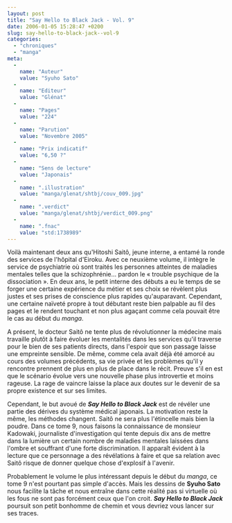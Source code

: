 ```yaml
---
layout: post
title: "Say Hello to Black Jack - Vol. 9"
date: 2006-01-05 15:28:47 +0200
slug: say-hello-to-black-jack--vol-9
categories:
  - "chroniques"
  - "manga"
meta:
  -
    name: "Auteur"
    value: "Syuho Sato"
  -
    name: "Editeur"
    value: "Glénat"
  -
    name: "Pages"
    value: "224"
  -
    name: "Parution"
    value: "Novembre 2005"
  -
    name: "Prix indicatif"
    value: "6,50 ?"
  -
    name: "Sens de lecture"
    value: "Japonais"
  -
    name: ".illustration"
    value: "manga/glenat/shtbj/couv_009.jpg"
  -
    name: ".verdict"
    value: "manga/glenat/shtbj/verdict_009.png"
  -
    name: ".fnac"
    value: "std:1738989"
---
```


Voilà maintenant deux ans qu'Hitoshi Saitô, jeune interne, a entamé la ronde des services de l'hôpital d'Eiroku. Avec ce neuxième volume, il intègre le service de psychiatrie où sont traités les personnes atteintes de maladies mentales telles que la schizophrénie... pardon le « trouble psychique de la dissociation ». En deux ans, le petit interne des débuts a eu le temps de se forger une certaine expérience du métier et ses choix se révèlent plus justes et ses prises de conscience plus rapides qu'auparavant. Cependant, une certaine naïveté propre à tout débutant reste bien palpable au fil des pages et le rendent touchant et non plus agaçant comme cela pouvait être le cas au début du _manga_.

A présent, le docteur Saitô ne tente plus de révolutionner la médecine mais travaille plutôt à faire évoluer les mentalités dans les services qu'il traverse pour le bien de ses patients directs, dans l'espoir que son passage laisse une empreinte sensible. De même, comme cela avait déjà été amorcé au cours des volumes précédents, sa vie privée et les problèmes qu'il y rencontre prennent de plus en plus de place dans le récit. Preuve s'il en est que le scénario évolue vers une nouvelle phase plus introvertie et moins rageuse. La rage de vaincre laisse la place aux doutes sur le devenir de sa propre existence et sur ses limites.

Cependant, le but avoué de _**Say Hello to Black Jack**_ est de révéler une partie des dérives du système médical japonais. La motivation reste la même, les méthodes changent. Saitô ne sera plus l'étincelle mais bien la poudre. Dans ce tome 9, nous faisons la connaissance de monsieur Kadowaki, journaliste d'investigation qui tente depuis dix ans de mettre dans la lumière un certain nombre de maladies mentales laissées dans l'ombre et souffrant d'une forte discrimination. Il apparaît évident à la lecture que ce personnage a des révélations à faire et que sa relation avec Saitô risque de donner quelque chose d'explosif à l'avenir.

Probablement le volume le plus intéressant depuis le début du _manga_, ce tome 9 n'est pourtant pas simple d'accès. Mais les dessins de **Syuho Sato** nous facilite la tâche et nous entraîne dans cette réalité pas si virtuelle où les fous ne sont pas forcément ceux que l'on croit. _**Say Hello to Black Jack**_ poursuit son petit bonhomme de chemin et vous devriez vous lancer sur ses traces.